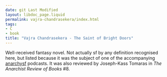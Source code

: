 ```yaml
---
date: git Last Modified
layout: libdoc_page.liquid
permalink: vajra-chandrasekera/index.html
tags:
- C
- book
title: "Vajra Chandrasekera - The Saint of Bright Doors"
---
```


Well-received fantasy novel. Not actually sf by any definition recognised here, but listed because it was the subject of one of the accompanying <a href="https://creators.spotify.com/pod/show/anarchysf/episodes/Grounding-ourselves-in-Saint-of-Bright-Doors-e2k41fs/a-aba5n1e">anarchysf</a> podcasts. It was also reviewed by Joseph-Kass Tomaras in _The Anarchist Review of Books_ #8.